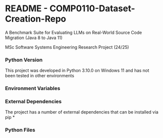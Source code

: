 # README - COMP0110-Dataset-Creation-Repo

A Benchmark Suite for Evaluating LLMs on Real-World Source Code Migration (Java 8 to Java 11)

MSc Software Systems Engineering Research Project (24/25)

### Python Version
This project was developed in Python 3.10.0 on Windows 11 and has not been tested in other environments

### Environment Variables

### External Dependencies
The project has a number of external dependencies that can be installed via pip
*

### Python Files
